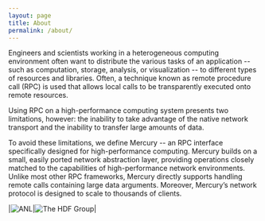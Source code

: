 ```yaml
---
layout: page
title: About
permalink: /about/
---
```


Engineers and scientists working in a heterogeneous computing environment often want to distribute the various tasks of an application -- such as computation, storage, analysis, or visualization -- to different types of resources and libraries. Often, a technique known as remote procedure call (RPC) is used that allows local calls to be transparently executed onto remote resources.

Using RPC on a high-performance computing system presents two limitations, however: the inability to take advantage of the native network transport and the inability to transfer large amounts of data.

To avoid these limitations, we define Mercury -- an RPC interface specifically designed for high-performance computing. Mercury builds on a small, easily ported network abstraction layer, providing operations closely matched to the capabilities of high-performance network environments. Unlike most other RPC frameworks, Mercury directly supports handling remote calls containing large data arguments. Moreover, Mercury’s network protocol is designed to scale to thousands of clients.

|![ANL](http://trac.mcs.anl.gov/projects/mercury/chrome/site/your_project_logo.png)|![The HDF Group](http://www.hdfgroup.org/images/hdf_logo.jpg)|
